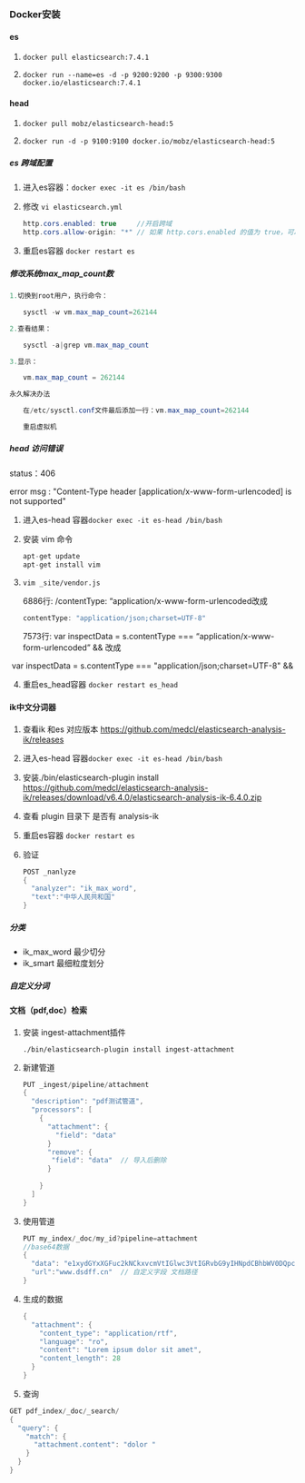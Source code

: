### Docker安装

#### es

1. `docker pull elasticsearch:7.4.1`

2. `docker run --name=es -d -p 9200:9200 -p 9300:9300 docker.io/elasticsearch:7.4.1`

#### head

1. `docker pull mobz/elasticsearch-head:5`

2. `docker run -d -p 9100:9100 docker.io/mobz/elasticsearch-head:5`

##### **es 跨域配置**

1. 进入es容器：`docker exec -it es /bin/bash`

2. 修改 `vi elasticsearch.yml`

   ```java
   http.cors.enabled: true     //开启跨域
   http.cors.allow-origin: "*" // 如果 http.cors.enabled 的值为 true，可以指定允许的访问IP
   ```

3. 重启es容器 `docker restart es`

##### 修改系统max_map_count数

```java
1.切换到root用户，执行命令：

　　sysctl -w vm.max_map_count=262144

2.查看结果：

　　sysctl -a|grep vm.max_map_count

3.显示：

　　vm.max_map_count = 262144

永久解决办法

　　在/etc/sysctl.conf文件最后添加一行：vm.max_map_count=262144

　　重启虚拟机
```

##### head 访问错误

status：406 

error msg : "Content-Type header [application/x-www-form-urlencoded] is not supported"

1.  进入es-head 容器`docker exec -it es-head /bin/bash`

2. 安装 vim 命令

   ```java
   apt-get update
   apt-get install vim
   ```

3. `vim _site/vendor.js`

   6886行: /contentType: “application/x-www-form-urlencoded改成

   ```java
   contentType: "application/json;charset=UTF-8"
   ```

   7573行: var inspectData = s.contentType === “application/x-www-form-urlencoded” && 改成

​	var inspectData = s.contentType === "application/json;charset=UTF-8" &&

4. 重启es_head容器 `docker restart es_head`

#### ik中文分词器

1.  查看ik 和es 对应版本 <https://github.com/medcl/elasticsearch-analysis-ik/releases>

2. 进入es-head 容器`docker exec -it es-head /bin/bash`

3. 安装./bin/elasticsearch-plugin install https://github.com/medcl/elasticsearch-analysis-ik/releases/download/v6.4.0/elasticsearch-analysis-ik-6.4.0.zip

4. 查看 plugin 目录下 是否有 analysis-ik

5. 重启es容器 `docker restart es`

6. 验证

   ```java
   POST _nanlyze
   {
     "analyzer": "ik_max_word",
     "text":"中华人民共和国"
   }
   ```

##### 分类

- ik_max_word 最少切分
- ik_smart 最细粒度划分

##### 自定义分词

#### 文档（pdf,doc）检索

1. 安装 ingest-attachment插件

   `./bin/elasticsearch-plugin install ingest-attachment`

2. 新建管道

   ```java
   PUT _ingest/pipeline/attachment
   {
     "description": "pdf测试管道",
     "processors": [
       {
         "attachment": {
           "field": "data"
         }
         "remove": {    
          "field": "data"  // 导入后删除
         }
         
       }
     ]
   }
   ```

3. 使用管道

   ```java
   PUT my_index/_doc/my_id?pipeline=attachment
   //base64数据
   {
     "data": "e1xydGYxXGFuc2kNCkxvcmVtIGlwc3VtIGRvbG9yIHNpdCBhbWV0DQpccGFyIH0=" ,
     "url":"www.dsdff.cn"  // 自定义字段 文档路径
   }
   ```

4. 生成的数据

   ```java
   {
     "attachment": {
       "content_type": "application/rtf",
       "language": "ro",
       "content": "Lorem ipsum dolor sit amet",
       "content_length": 28
     }
   }
   ```

5.  查询

   ```java
   GET pdf_index/_doc/_search/
   {
     "query": {
       "match": {
         "attachment.content": "dolor "
       }
     }
   }
   ```

   


